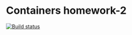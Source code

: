 # Containers homework-2

[![Build status](https://ci.appveyor.com/api/projects/status/5xa71392cjl0r7t5?svg=true)](https://ci.appveyor.com/project/IrinaOre/containers-homework-2)
